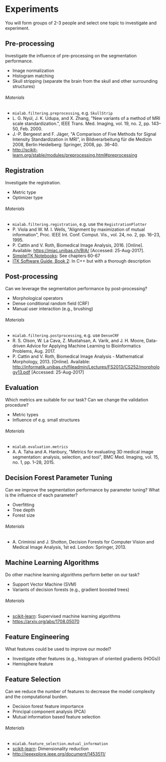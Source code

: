 # Experiments

You will form groups of 2-3 people and select one topic to investigate and experiment.

## Pre-processing

Investigate the influence of pre-processing on the segmentation performance.

- Image normalization
- Histogram matching
- Skull stripping (separate the brain from the skull and other surrounding structures)

###### Materials

- `mialab.filtering.preprocessing`, e.g. `SkullStrip`
- L. G. Nyúl, J. K. Udupa, and X. Zhang, "New variants of a method of MRI scale standardization.", IEEE Trans. Med. Imaging, vol. 19, no. 2, pp. 143–50, Feb. 2000.
- J.-P. Bergeest and F. Jäger, "A Comparison of Five Methods for Signal Intensity Standardization in MRI", in Bildverarbeitung für die Medizin 2008, Berlin Heidelberg: Springer, 2008, pp. 36–40.
- http://scikit-learn.org/stable/modules/preprocessing.html#preprocessing

## Registration

Investigate the registration.

- Metric type
- Optimizer type

###### Materials

- `mialab.filtering.registration`, e.g. use the `RegistrationPlotter`
- P. Viola and W. M. I. Wells, "Alignment by maximization of mutual information", Proc. IEEE Int. Conf. Comput. Vis., vol. 24, no. 2, pp. 16–23, 1995.
- P. Cattin and V. Roth, Biomedical Image Analysis, 2016. [Online]. Available: https://miac.unibas.ch/BIA/ [Accessed: 25-Aug-2017].
- [SimpleITK Notebooks](http://insightsoftwareconsortium.github.io/SimpleITK-Notebooks/): See chapters 60-67
- [ITK Software Guide, Book 2](https://itk.org/ITKSoftwareGuide/html/Book2/ITKSoftwareGuide-Book2ch3.html): In C++ but with a thorough description

## Post-processing

Can we leverage the segmentation performance by post-processing?

- Morphological operators
- Dense conditional random field (CRF)
- Manual user interaction (e.g., brushing)

###### Materials

- `mialab.filtering.postprocessing`, e.g. use `DenseCRF`
- R. S. Olson, W. La Cava, Z. Mustahsan, A. Varik, and J. H. Moore, Data-driven Advice for Applying Machine Learning to Bioinformatics Problems, Aug. 2017.
- P. Cattin and V. Roth, Biomedical Image Analysis - Mathematical Morphology, 2013. [Online]. Available: http://informatik.unibas.ch/fileadmin/Lectures/FS2013/CS252/morphology13.pdf [Accessed: 25-Aug-2017]

## Evaluation

Which metrics are suitable for our task? Can we change the validation procedure?

- Metric types
- Influence of e.g. small structures

###### Materials

- `mialab.evaluation.metrics`
- A. A. Taha and A. Hanbury, "Metrics for evaluating 3D medical image segmentation: analysis, selection, and tool", BMC Med. Imaging, vol. 15, no. 1, pp. 1–28, 2015.

## Decision Forest Parameter Tuning

Can we improve the segmentation performance by parameter tuning? What is the influence of each parameter?

- Overfitting
- Tree depth
- Forest size

###### Materials

- A. Criminisi and J. Shotton, Decision Forests for Computer Vision and Medical Image Analysis, 1st ed. London: Springer, 2013.

## Machine Learning Algorithms

Do other machine learning algorithms perform better on our task?

- Support Vector Machine (SVM)
- Variants of decision forests (e.g., gradient boosted trees)

###### Materials

- [scikit-learn](http://scikit-learn.org/stable/supervised_learning.html#supervised-learning): Supervised machine learning algorithms
- ​https://arxiv.org/abs/1708.05070

## Feature Engineering

What features could be used to improve our model?

- Investigate other features (e.g., histogram of oriented gradients (HOGs))
- Hemisphere feature

## Feature Selection

Can we reduce the number of features to decrease the model complexity and the computational burden.

- Decision forest feature importance
- Principal component analysis (PCA)
- Mutual information based feature selection

###### Materials

- `mialab.feature_selection.mutual_information`
- [scikit-learn](http://scikit-learn.org/stable/modules/decomposition.html#decompositions): Dimensionality reduction
- http://ieeexplore.ieee.org/document/1453511/
